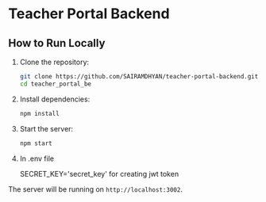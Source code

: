 
# Teacher Portal Backend

## How to Run Locally

1. Clone the repository:
   ```bash
   git clone https://github.com/SAIRAMDHYAN/teacher-portal-backend.git
   cd teacher_portal_be
   ```

2. Install dependencies:
   ```bash
   npm install
   ```

3. Start the server:
   ```bash
   npm start
   ```

4. In .env file
     
     SECRET_KEY='secret_key' for creating jwt token

  The server will be running on `http://localhost:3002`.